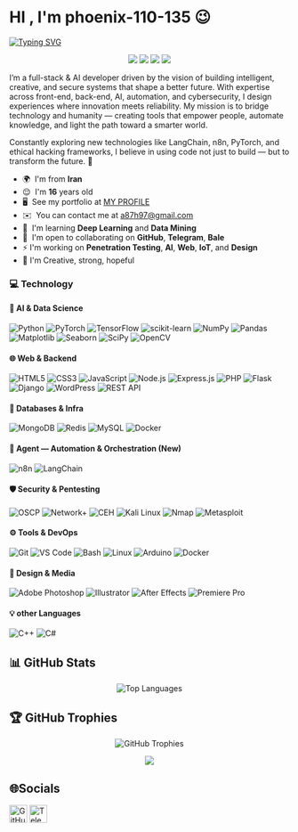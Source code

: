 # HI , I'm  phoenix-110-135 😉
[![Typing SVG](https://readme-typing-svg.demolab.com?font=Fira+Code&weight=600&duration=3000&pause=200&color=FFD700&background=FFFFFF00&width=435&lines=I+am+just+a+technician)](https://git.io/typing-svg)

<p align="center">
  <img src="https://api.statusbadges.me/badge/status/1354590570651193424?simple=true&color=orange" />
  <img src="https://api.statusbadges.me/badge/playing/1354590570651193424&color=orange" />
  <img src="https://api.statusbadges.me/badge/vscode/1354590570651193424&color=orange" />
  <img src="https://komarev.com/ghpvc/?username=phoenix-110-135&color=orange" />
</p>

I’m a full-stack & AI developer driven by the vision of building intelligent, creative, and secure systems that shape a better future.
With expertise across front-end, back-end, AI, automation, and cybersecurity, I design experiences where innovation meets reliability.
My mission is to bridge technology and humanity — creating tools that empower people, automate knowledge, and light the path toward a smarter world.

Constantly exploring new technologies like LangChain, n8n, PyTorch, and ethical hacking frameworks, I believe in using code not just to build — but to transform the future. 💫

- 🌍  I'm from **Iran**
- 😌  I'm **16** years old
- 🖥️  See my portfolio at [MY PROFILE](http://phoenix-110-135.github.io)
- ✉️  You can contact me at [a87h97@gmail.com](mailto:a87h97@gmail.com)
- 🧠  I'm learning **Deep Learning** and **Data Mining**
- 🤝  I'm open to collaborating on **GitHub**, **Telegram**, **Bale**
- ⚡ I'm working on **Penetration Testing**, **AI**, **Web**, **IoT**, and **Design**
- 🔷 I'm Creative, strong, hopeful


### 💻 Technology


#### 🧠 AI & Data Science 
![Python](https://img.shields.io/badge/Python-3776AB?style=flat&logo=python&logoColor=white)
![PyTorch](https://img.shields.io/badge/PyTorch-EE4C2C?style=flat&logo=pytorch&logoColor=white)
![TensorFlow](https://img.shields.io/badge/TensorFlow-FF6F20?style=flat&logo=tensorflow&logoColor=white)
![scikit-learn](https://img.shields.io/badge/scikit--learn-F7931E?style=flat&logo=scikit-learn&logoColor=white)
![NumPy](https://img.shields.io/badge/Numpy-013243?style=flat&logo=numpy&logoColor=white)
![Pandas](https://img.shields.io/badge/Pandas-150458?style=flat&logo=pandas&logoColor=white)
![Matplotlib](https://img.shields.io/badge/Matplotlib-003B57?style=flat&logo=matplotlib&logoColor=white)
![Seaborn](https://img.shields.io/badge/Seaborn-4C72B0?style=flat&logo=seaborn&logoColor=white)
![SciPy](https://img.shields.io/badge/SciPy-8CAAE6?style=flat&logo=scipy&logoColor=white)
![OpenCV](https://img.shields.io/badge/OpenCV-5C3EE8?style=flat&logo=opencv&logoColor=white)

#### 🌐 Web & Backend 
![HTML5](https://img.shields.io/badge/HTML5-E34F26?style=flat&logo=html5&logoColor=white)
![CSS3](https://img.shields.io/badge/CSS3-1572B6?style=flat&logo=css3&logoColor=white)
![JavaScript](https://img.shields.io/badge/JavaScript-F7DF1E?style=flat&logo=javascript&logoColor=black)
![Node.js](https://img.shields.io/badge/Node.js-339933?style=flat&logo=node.js&logoColor=white)
![Express.js](https://img.shields.io/badge/Express.js-000000?style=flat&logo=express&logoColor=white)
![PHP](https://img.shields.io/badge/PHP-777BB4?style=flat&logo=php&logoColor=white)
![Flask](https://img.shields.io/badge/Flask-000000?style=flat&logo=flask&logoColor=white)
![Django](https://img.shields.io/badge/Django-092E20?style=flat&logo=django&logoColor=white)
![WordPress](https://img.shields.io/badge/WordPress-21759B?style=flat&logo=wordpress&logoColor=white)
![REST API](https://img.shields.io/badge/REST%20API-25A3E0?style=flat&logo=rest-api&logoColor=white)

#### 🧩 Databases & Infra
![MongoDB](https://img.shields.io/badge/MongoDB-47A248?style=flat&logo=mongodb&logoColor=white)
![Redis](https://img.shields.io/badge/Redis-DC382D?style=flat&logo=redis&logoColor=white)
![MySQL](https://img.shields.io/badge/MySQL-005C84?style=flat&logo=mysql&logoColor=white)
![Docker](https://img.shields.io/badge/Docker-2496ED?style=flat&logo=docker&logoColor=white)

#### 🤖 Agent — Automation & Orchestration (New)
![n8n](https://img.shields.io/badge/n8n-FF6A00?style=flat&logo=n8n&logoColor=white)
![LangChain](https://img.shields.io/badge/LangChain-6C63FF?style=flat&logo=python&logoColor=white)

#### 🛡️ Security & Pentesting 
![OSCP](https://img.shields.io/badge/OSCP-FF4B4B?style=flat&logo=offensive-security&logoColor=white)
![Network+](https://img.shields.io/badge/Network%2B-0078D4?style=flat&logo=cisco&logoColor=white)
![CEH](https://img.shields.io/badge/CEH-FF0000?style=flat&logo=hackaday&logoColor=white)
![Kali Linux](https://img.shields.io/badge/Kali%20Linux-557C94?style=flat&logo=kali-linux&logoColor=white)
![Nmap](https://img.shields.io/badge/Nmap-5DBF3A?style=flat&logo=nmap&logoColor=white)
![Metasploit](https://img.shields.io/badge/Metasploit-4A4A4A?style=flat&logo=metasploit&logoColor=white)


#### ⚙️ Tools & DevOps
![Git](https://img.shields.io/badge/Git-F05032?style=flat&logo=git&logoColor=white)
![VS Code](https://img.shields.io/badge/VS%20Code-007ACC?style=flat&logo=visual-studio-code&logoColor=white)
![Bash](https://img.shields.io/badge/GNU%20Bash-4EAA25?style=flat&logo=gnu-bash&logoColor=white)
![Linux](https://img.shields.io/badge/Linux-FCC624?style=flat&logo=linux&logoColor=black)
![Arduino](https://img.shields.io/badge/Arduino-00979D?style=flat&logo=arduino&logoColor=white)
![Docker](https://img.shields.io/badge/Docker-2496ED?style=flat&logo=docker&logoColor=white)

#### 🎨 Design & Media 
![Adobe Photoshop](https://img.shields.io/badge/Adobe%20Photoshop-31A8FF?style=flat&logo=adobe-photoshop&logoColor=white)
![Illustrator](https://img.shields.io/badge/Adobe%20Illustrator-FF9A00?style=flat&logo=adobe-illustrator&logoColor=white)
![After Effects](https://img.shields.io/badge/Adobe%20After%20Effects-9999FF?style=flat&logo=adobe-after-effects&logoColor=white)
![Premiere Pro](https://img.shields.io/badge/Adobe%20Premiere%20Pro-9999FF?style=flat&logo=adobe-premiere-pro&logoColor=white)

#### 💡 other Languages
![C++](https://img.shields.io/badge/C++-00599C?style=flat&logo=cplusplus&logoColor=white)
![C#](https://img.shields.io/badge/C%23-239120?style=flat&logo=csharp&logoColor=white)

## 📊 GitHub Stats

<p align="center">
  <img src="https://github-readme-stats.vercel.app/api/top-langs/?username=phoenix-110-135&layout=compact&theme=radical" alt="Top Languages" />
</p>

## 🏆 GitHub Trophies

<p align="center">
  <img src="https://github-profile-trophy.vercel.app/?username=phoenix-110-135&theme=darkhub&column=7" alt="GitHub Trophies" />
</p>



<p align="center">
  <img src="https://user-images.githubusercontent.com/74038190/235224431-e8c8c12e-6826-47f1-89fb-2ddad83b3abf.gif">
</p>

## 🌐Socials
<p align="left">
<a href="https://www.github.com/phoenix-110-135" target="_blank" rel="noreferrer"><img src="https://raw.githubusercontent.com/danielcranney/readme-generator/main/public/icons/socials/github-dark.svg" width="32" height="32" alt="GitHub" /></a>
<a href="https://t.me/data-buyer" target="_blank" rel="noreferrer"><img src="https://static.cdnlogo.com/logos/t/84/telegram.svg" width="32" height="32" alt="Telegram" /></a>
</p>
